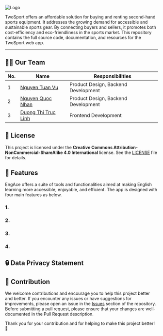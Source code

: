 ![Logo](https://github.com/user-attachments/assets/9b307e0a-b14c-48a3-932f-dc03dac99e61)

TwoSport offers an affordable solution for buying and renting second-hand sports equipment. It addresses the growing demand for accessible and sustainable sports gear. By connecting buyers and sellers, it promotes both cost-efficiency and eco-friendliness in the sports market. This repository contains the full source code, documentation, and resources for the TwoSport web app.
____________________________

## :raising_hand_man: Our Team
| No. | Name | Responsibilities |
| --- | --- | --- |
| 1 | [Nguyen Tuan Vu](https://github.com/Vunt369 "Nguyễn Tuấn Vũ") | Product Design, Backend Development |
| 2 | [Nguyen Quoc Nhan](https://github.com/Vunt369 "Nguyễn Tuấn Vũ") | Product Design, Backend Development |
| 3 | [Duong Thi Truc Linh](https://github.com/Vunt369 "Nguyễn Tuấn Vũ") | Frontend Development |
## :triangular_flag_on_post: License

This project is licensed under the **Creative Commons Attribution-NonCommercial-ShareAlike 4.0 International** license. See the [LICENSE](./LICENSE) file for details.

## :rotating_light: Features
EngAce offers a suite of tools and functionalities aimed at making English learning more accessible, enjoyable, and efficient. The app is designed with four main features as below.

### 1.
### 2. 
### 3.
### 4. 
## :lock: Data Privacy Statement
## :open_hands: Contribution
We welcome contributions and encourage you to help this project better and better. If you encounter any issues or have suggestions for improvements, please open an issue in the [Issues](https://github.com/NhanNguyen8080/capstone-project/issues) section of the repository.
Before submitting a pull request, please ensure that your changes are well-documented in the Pull Request description.

Thank you for your contribution and for helping to make this project better! :tada:


